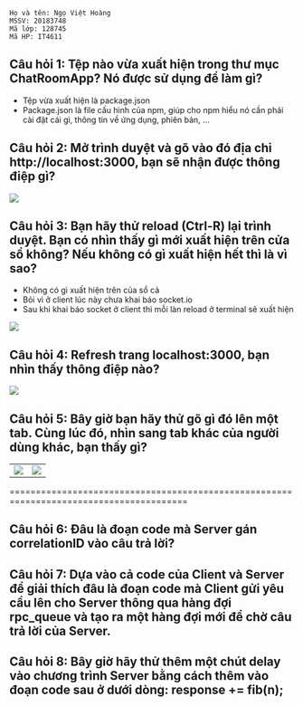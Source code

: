 ```
Họ và tên: Ngọ Việt Hoàng
MSSV: 20183748
Mã lớp: 128745
Mã HP: IT4611
```
## Câu hỏi 1: Tệp nào vừa xuất hiện trong thư mục ChatRoomApp? Nó được sử dụng để làm gì?
- Tệp vừa xuất hiện là package.json
- Package.json là file cấu hình của npm, giúp cho npm hiểu nó cần phải cài đặt cái gì, thông tin về ứng dụng, phiên bản, …
## Câu hỏi 2: Mở trình duyệt và gõ vào đó địa chỉ http://localhost:3000, bạn sẽ nhận được thông điệp gì?

<image src="./images/1/q1.png"><br>

## Câu hỏi 3: Bạn hãy thử reload (Ctrl-R) lại trình duyệt. Bạn có nhìn thấy gì mới xuất hiện trên cửa sổ không? Nếu không có gì xuất hiện hết thì là vì sao?
- Không có gì xuất hiện trên của sổ cả
- Bỏi vì ở client lúc này chưa khai báo socket.io
- Sau khi khai báo socket ở client thì mỗi làn reload ở terminal sẽ xuất hiện

<image src="./images/1/q3.png">

## Câu hỏi 4: Refresh trang localhost:3000, bạn nhìn thấy thông điệp nào?

<image src="./images/1/q4.png"><br>

## Câu hỏi 5: Bây giờ bạn hãy thử gõ gì đó lên một tab. Cùng lúc đó, nhìn sang tab khác của người dùng khác, bạn thấy gì?

|||
|-|-|
|<image src="./images/1/q5.png"><br> | <image src="./images/1/q5_2.png"><br>|

========================================================================================

## Câu hỏi 6: Đâu là đoạn code mà Server gán correlationID vào câu trả lời?
## Câu hỏi 7: Dựa vào cả code của Client và Server để giải thích đâu là đoạn code mà Client gửi yêu cầu lên cho Server thông qua hàng đợi rpc_queue và tạo ra một hàng đợi mới để chờ câu trả lời của Server.
## Câu hỏi 8: Bây giờ hãy thử thêm một chút delay vào chương trình Server bằng cách thêm vào đoạn code sau ở dưới dòng: response += fib(n);
